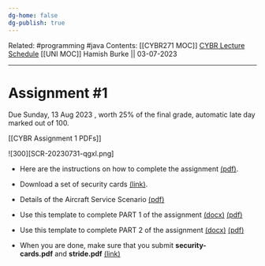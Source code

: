 ```yaml
---
dg-home: false
dg-publish: true
---
```

Related: #programming #java 
Contents: [[CYBR271 MOC]]
[CYBR Lecture Schedule](https://ecs.wgtn.ac.nz/Courses/CYBR271_2023T2/LectureSchedule)
[[UNI MOC]]
Hamish Burke || 03-07-2023
***

# Assignment #1

Due Sunday, 13 Aug 2023 , worth 25% of the final grade, automatic late day marked out of 100.


[[CYBR Assignment 1 PDFs]]

![300][SCR-20230731-qgxl.png]


- Here are the instructions on how to complete the assignment [(pdf)](https://ecs.wgtn.ac.nz/foswiki/pub/Courses/CYBR271_2023T2/Assignments/CYBR_271_Assignment_1_2023.pdf).
- Download a set of security cards [(link)](https://securitycards.cs.washington.edu/assets/security-cards-deck.pdf).

- Details of the Aircraft Service Scenario [(pdf)](https://ecs.wgtn.ac.nz/foswiki/pub/Courses/CYBR271_2023T2/Assignments/Aircraft-Service-Scenario-2023.pdf)
- Use this template to complete PART 1 of the assignment [(docx)](https://ecs.wgtn.ac.nz/foswiki/pub/Courses/CYBR271_2023T2/Assignments/CYBR_271_SECURITYCARDS_2023_template.docx) [(pdf)](https://ecs.wgtn.ac.nz/foswiki/pub/Courses/CYBR271_2023T2/Assignments/CYBR_271_SECURITYCARDS_2023_template.pdf)
- Use this template to complete PART 2 of the assignment [(docx)](https://ecs.wgtn.ac.nz/foswiki/pub/Courses/CYBR271_2023T2/Assignments/CYBR_271_STRIDE_2023_template.docx) [(pdf)](https://ecs.wgtn.ac.nz/foswiki/pub/Courses/CYBR271_2023T2/Assignments/CYBR_271_STRIDE_2023_template.pdf)
- When you are done, make sure that you submit **security-cards.pdf** and **stride.pdf** [(link)](https://apps.ecs.vuw.ac.nz/submit/CYBR271/Assignment_1)